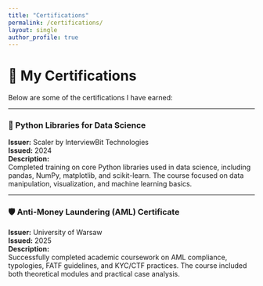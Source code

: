 ```yaml
---
title: "Certifications"
permalink: /certifications/
layout: single
author_profile: true
---
```


# 📜 My Certifications

Below are some of the certifications I have earned:

---

### 🐍 Python Libraries for Data Science  
**Issuer:** Scaler by InterviewBit Technologies  
**Issued:** 2024  
**Description:**  
Completed training on core Python libraries used in data science, including pandas, NumPy, matplotlib, and scikit-learn. The course focused on data manipulation, visualization, and machine learning basics.  
<!-- Optional: Add credential URL if available -->

---

### 🛡️ Anti-Money Laundering (AML) Certificate  
**Issuer:** University of Warsaw  
**Issued:** 2025  
**Description:**  
Successfully completed academic coursework on AML compliance, typologies, FATF guidelines, and KYC/CTF practices. The course included both theoretical modules and practical case analysis.  
<!-- Optional: Add credential URL if available -->
